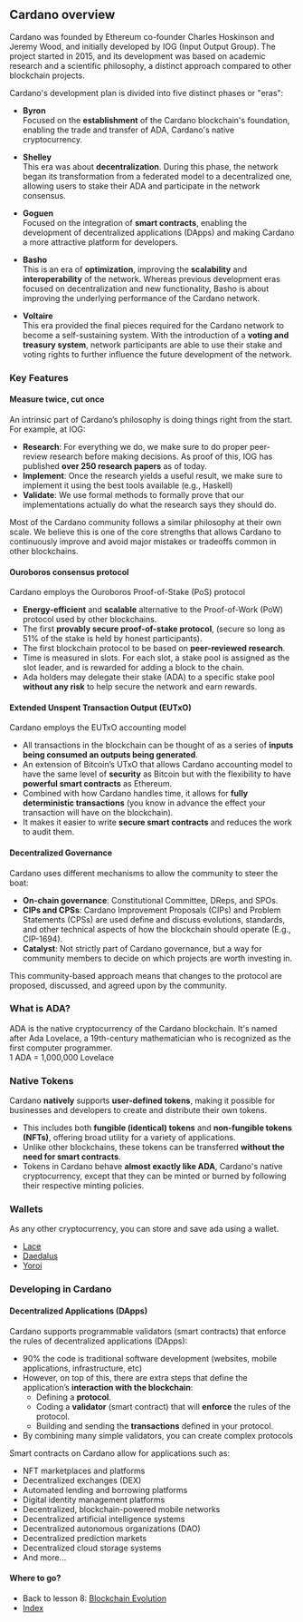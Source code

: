 ## **Cardano overview**

Cardano was founded by Ethereum co-founder Charles Hoskinson and Jeremy Wood, and initially developed by IOG (Input Output Group). The project started in 2015, and its development was based on academic research and a scientific philosophy, a distinct approach compared to other blockchain projects.

Cardano's development plan is divided into five distinct phases or "eras":
* **Byron**  
Focused on the **establishment** of the Cardano blockchain's foundation, enabling the trade and transfer of ADA, Cardano's native cryptocurrency.

* **Shelley**  
This era was about **decentralization**. During this phase, the network began its transformation from a federated model to a decentralized one, allowing users to stake their ADA and participate in the network consensus.

* **Goguen**  
Focused on the integration of **smart contracts**, enabling the development of decentralized applications (DApps) and making Cardano a more attractive platform for developers.

* **Basho**  
This is an era of **optimization**, improving the **scalability** and **interoperability** of the network. Whereas previous development eras focused on decentralization and new functionality, Basho is about improving the underlying performance of the Cardano network.

* **Voltaire**  
This era provided the final pieces required for the Cardano network to become a self-sustaining system. With the introduction of a **voting and treasury system**, network participants are able to use their stake and voting rights to further influence the future development of the network.

### Key Features

#### Measure twice, cut once

An intrinsic part of Cardano’s philosophy is doing things right from the start. For example, at IOG:
* **Research**: For everything we do, we make sure to do proper peer-review research before making decisions. As proof of this, IOG has published **over 250 research papers** as of today.
* **Implement**: Once the research yields a useful result, we make sure to implement it using the best tools available (e.g., Haskell)
* **Validate**: We use formal methods to formally prove that our implementations actually do what the research says they should do.

Most of the Cardano community follows a similar philosophy at their own scale. We believe this is one of the core strengths that allows Cardano to continuously improve and avoid major mistakes or tradeoffs common in other blockchains.

#### Ouroboros consensus protocol

Cardano employs the Ouroboros Proof-of-Stake (PoS) protocol
* **Energy-efficient** and **scalable** alternative to the Proof-of-Work (PoW) protocol used by other blockchains.
* The first **provably secure proof-of-stake protocol**, (secure so long as 51% of the stake is held by honest participants).
* The first blockchain protocol to be based on **peer-reviewed research**. 
* Time is measured in slots. For each slot, a stake pool is assigned as the slot leader, and is rewarded for adding a block to the chain. 
* Ada holders may delegate their stake (ADA) to a specific stake pool **without any risk** to help secure the network and earn rewards.

#### Extended Unspent Transaction Output (EUTxO)

Cardano employs the EUTxO accounting model

* All transactions in the blockchain can be thought of as a series of **inputs being consumed an outputs being generated**.
* An extension of Bitcoin’s UTxO that allows Cardano accounting model to have the same level of **security** as Bitcoin but with the flexibility to have **powerful smart contracts** as Ethereum.
* Combined with how Cardano handles time, it allows for **fully deterministic transactions** (you know in advance the effect your transaction will have on the blockchain).
* It makes it easier to write **secure smart contracts** and reduces the work to audit them.

#### Decentralized Governance

Cardano uses different mechanisms to allow the community to steer the boat:
* **On-chain governance**: Constitutional Committee, DReps, and SPOs.
* **CIPs and CPSs**: Cardano Improvement Proposals (CIPs) and Problem Statements (CPSs) are used define and discuss evolutions, standards, and other technical aspects of how the blockchain should operate (E.g., CIP-1694).
* **Catalyst**: Not strictly part of Cardano governance, but a way for community members to decide on which projects are worth investing in.

This community-based approach means that changes to the protocol are proposed, discussed, and agreed upon by the community.

### What is ADA?

ADA is the native cryptocurrency of the Cardano blockchain. It's named after Ada Lovelace, a 19th-century mathematician who is recognized as the first computer programmer.  
1 ADA = 1,000,000 Lovelace

### Native Tokens

Cardano **natively** supports **user-defined tokens**, making it possible for businesses and developers to create and distribute their own tokens.
* This includes both **fungible (identical) tokens** and **non-fungible tokens (NFTs)**, offering broad utility for a variety of applications.
* Unlike other blockchains, these tokens can be transferred **without the need for smart contracts**.
* Tokens in Cardano behave **almost exactly like ADA**, Cardano's native cryptocurrency, except that they can be minted or burned by following their respective minting policies.

### Wallets

As any other cryptocurrency, you can store and save ada using a wallet.

* [Lace](https://www.lace.io/)
* [Daedalus](https://daedaluswallet.io/)
* [Yoroi](https://yoroi-wallet.com/)

### Developing in Cardano

#### Decentralized Applications (DApps)

Cardano supports programmable validators (smart contracts) that enforce the rules of decentralized applications (DApps):
* 90% the code is traditional software development (websites, mobile applications, infrastructure, etc)
* However, on top of this, there are extra steps that define the application’s **interaction with the blockchain**:
  * Defining a **protocol**.
  * Coding a **validator** (smart contract) that will **enforce** the rules of the protocol.
  * Building and sending the **transactions** defined in your protocol.
* By combining many simple validators, you can create complex protocols

Smart contracts on Cardano allow for applications such as:

* NFT marketplaces and platforms
* Decentralized exchanges (DEX)
* Automated lending and borrowing platforms
* Digital identity management platforms
* Decentralized, blockchain-powered mobile networks
* Decentralized artificial intelligence systems
* Decentralized autonomous organizations (DAO)
* Decentralized prediction markets
* Decentralized cloud storage systems
* And more...

#### **Where to go?**

* Back to lesson 8: [Blockchain Evolution](./8-blockchain-evolution.md)
* [Index](../README.md)